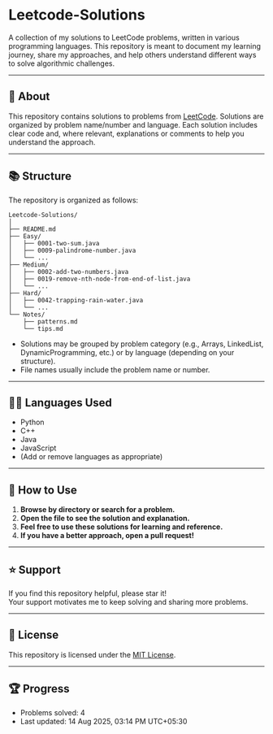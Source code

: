 # Leetcode-Solutions

A collection of my solutions to LeetCode problems, written in various programming languages. This repository is meant to document my learning journey, share my approaches, and help others understand different ways to solve algorithmic challenges.

---

## 📝 About

This repository contains solutions to problems from [LeetCode](https://leetcode.com/). Solutions are organized by problem name/number and language. Each solution includes clear code and, where relevant, explanations or comments to help you understand the approach.

---

## 📚 Structure

The repository is organized as follows:

```
Leetcode-Solutions/
│
├── README.md
├── Easy/
│   ├── 0001-two-sum.java
│   ├── 0009-palindrome-number.java
│   └── ...
├── Medium/
│   ├── 0002-add-two-numbers.java
│   ├── 0019-remove-nth-node-from-end-of-list.java
│   └── ...
├── Hard/
│   ├── 0042-trapping-rain-water.java
│   └── ...
└── Notes/
    ├── patterns.md
    └── tips.md
```

- Solutions may be grouped by problem category (e.g., Arrays, LinkedList, DynamicProgramming, etc.) or by language (depending on your structure).
- File names usually include the problem name or number.

---

## 🧑‍💻 Languages Used

- Python
- C++
- Java
- JavaScript
- (Add or remove languages as appropriate)

---

## 🚩 How to Use

1. **Browse by directory or search for a problem.**
2. **Open the file to see the solution and explanation.**
3. **Feel free to use these solutions for learning and reference.**
4. **If you have a better approach, open a pull request!**

---

## ⭐️ Support

If you find this repository helpful, please star it!  
Your support motivates me to keep solving and sharing more problems.

---

## 📄 License
This repository is licensed under the [MIT License](LICENSE).

---

## 🏆 Progress

- Problems solved: 4
- Last updated: 14 Aug 2025, 03:14 PM UTC+05:30